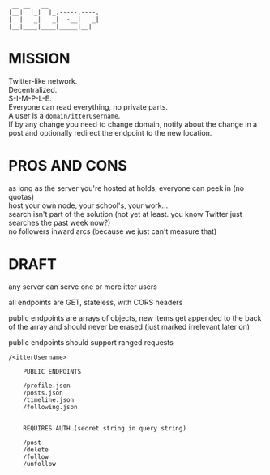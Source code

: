	 __ __   __              
	|__|  |_|  |_.-----.----.
	|  |   _|   _|  -__|   _|
	|__|____|____|_____|__|  


# MISSION

Twitter-like network.  
Decentralized.  
S-I-M-P-L-E.  
Everyone can read everything, no private parts.  
A user is a `domain/itterUsername`.  
If by any change you need to change domain, notify about the change in a post and optionally redirect the endpoint to the new location.


# PROS AND CONS

as long as the server you're hosted at holds, everyone can peek in (no quotas)  
host your own node, your school's, your work...  
search isn't part of the solution (not yet at least. you know Twitter just searches the past week now?)  
no followers inward arcs (because we just can't measure that)


# DRAFT

any server can serve one or more itter users

all endpoints are GET, stateless, with CORS headers  

public endpoints are arrays of objects,
new items get appended to the back of the array and should never be erased (just marked irrelevant later on)

public endpoints should support ranged requests


	/<itterUsername>
		
		PUBLIC ENDPOINTS
		
		/profile.json
		/posts.json
		/timeline.json
		/following.json


		REQUIRES AUTH (secret string in query string)

		/post
		/delete
		/follow
		/unfollow

